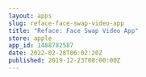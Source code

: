 ```yaml
---
layout: apps
slug: reface-face-swap-video-app
title: "Reface: Face Swap Video App"
store: apple
app_id: 1488782587
date: 2022-02-28T06:02:20Z
published: 2019-12-23T08:00:00Z
---
```

